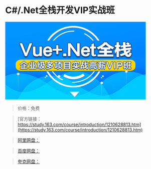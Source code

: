 # C#/.Net全栈开发VIP实战班

![img](../../../assets/study163/free/bf5c24c8bec649e291017686825760de.jpg)

> 价格：免费

> [官方链接：https://study.163.com/course/introduction/1210628813.htm](https://study.163.com/course/introduction/1210628813.htm)

> [阿里网盘：]()

> [百度网盘：]()

> [夸克网盘：]()
